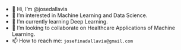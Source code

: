 - 👋 Hi, I’m @josedallavia
- 👀 I’m interested in Machine Learning and Data Science.
- 🌱 I’m currently learning Deep Learning.
- 💞️ I’m looking to collaborate on Healthcare Applications of Machine Learning.
- 📫 How to reach me: ```josefinadallavia@gmail.com```

<!---
josedallavia/josedallavia is a ✨ special ✨ repository because its `README.md` (this file) appears on your GitHub profile.
You can click the Preview link to take a look at your changes.
--->
